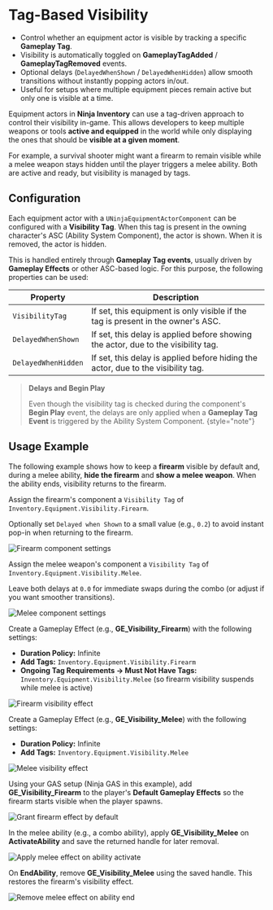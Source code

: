 # Tag-Based Visibility
<primary-label ref="inventory"/>
<secondary-label ref="advanced"/>

<tldr>
    <ul>
        <li>Control whether an equipment actor is visible by tracking a specific <b>Gameplay Tag</b>.</li>
        <li>Visibility is automatically toggled on <b>GameplayTagAdded</b> / <b>GameplayTagRemoved</b> events.</li>
        <li>Optional delays (<code>DelayedWhenShown</code> / <code>DelayedWhenHidden</code>) allow smooth transitions without instantly popping actors in/out.</li>
        <li>Useful for setups where multiple equipment pieces remain active but only one is visible at a time.</li>
    </ul>
</tldr>

Equipment actors in **Ninja Inventory** can use a tag-driven approach to control their visibility in-game. This allows
developers to keep multiple weapons or tools **active and equipped** in the world while only displaying the ones that
should be **visible at a given moment**.

For example, a survival shooter might want a firearm to remain visible while a melee weapon stays hidden until the player
triggers a melee ability. Both are active and ready, but visibility is managed by tags.

## Configuration
Each equipment actor with a `UNinjaEquipmentActorComponent` can be configured with a **Visibility Tag**. When this tag
is present in the owning character's ASC (Ability System Component), the actor is shown. When it is removed, the actor is hidden.

This is handled entirely through **Gameplay Tag events**, usually driven by **Gameplay Effects** or other ASC-based logic.
For this purpose, the following properties can be used:

| Property            | Description                                                                        |
|---------------------|------------------------------------------------------------------------------------|
| `VisibilityTag`     | If set, this equipment is only visible if the tag is present in the owner's ASC.   |
| `DelayedWhenShown`  | If set, this delay is applied before showing the actor, due to the visibility tag. |
| `DelayedWhenHidden` | If set, this delay is applied before hiding the actor, due to the visibility tag.  |

> **Delays and Begin Play**
>
> Even though the visibility tag is checked during the component's **Begin Play** event, the delays are only applied
> when a **Gameplay Tag Event** is triggered by the Ability System Component.
{style="note"}

## Usage Example
The following example shows how to keep a **firearm** visible by default and, during a melee ability, **hide the firearm** and **show a melee weapon**. When the ability ends, visibility returns to the firearm.

<procedure title="Configuring tag-based visibility for actors" collapsible="true" default-state="expanded">
    <step title="Configure the firearm to use a visibility tag">
        <p>Assign the firearm's component a <code>Visibility Tag</code> of <code>Inventory.Equipment.Visibility.Firearm</code>.</p>  
        <p>Optionally set <code>Delayed when Shown</code> to a small value (e.g., <code>0.2</code>) to avoid instant pop-in when returning to the firearm.</p>
        <img src="inv_advanced_visibility_configuration_firearm.png" alt="Firearm component settings" thumbnail="true" border-effect="line"/>
    </step>
    <step title="Configure the melee weapon to use a visibility tag">
        <p>Assign the melee weapon's component a <code>Visibility Tag</code> of <code>Inventory.Equipment.Visibility.Melee</code>.</p>
        <p>Leave both delays at <code>0.0</code> for immediate swaps during the combo (or adjust if you want smoother transitions).</p>
        <img src="inv_advanced_visibility_configuration_melee.png" alt="Melee component settings" thumbnail="true" border-effect="line"/>
    </step>
    <step title="Create an Infinite Gameplay Effect for the firearm">
        <p>Create a Gameplay Effect (e.g., <b>GE_Visibility_Firearm</b>) with the following settings:</p>
        <ul>
            <li><b>Duration Policy:</b> Infinite</li>
            <li><b>Add Tags:</b> <code>Inventory.Equipment.Visibility.Firearm</code></li>
            <li><b>Ongoing Tag Requirements → Must Not Have Tags:</b> <code>Inventory.Equipment.Visibility.Melee</code> (so firearm visibility suspends while melee is active)</li>
        </ul>
        <img src="inv_advanced_visibility_effect_firearm.png" alt="Firearm visibility effect" thumbnail="true" border-effect="line"/>
    </step>
    <step title="Create an Infinite Gameplay Effect for the melee weapon">
        <p>Create a Gameplay Effect (e.g., <b>GE_Visibility_Melee</b>) with the following settings:</p>
        <ul>
            <li><b>Duration Policy:</b> Infinite</li>
            <li><b>Add Tags:</b> <code>Inventory.Equipment.Visibility.Melee</code></li>
        </ul>
        <img src="inv_advanced_visibility_effect_melee.png" alt="Melee visibility effect" thumbnail="true" border-effect="line"/>
    </step>
    <step title="Grant the firearm effect by default">
        <p>Using your GAS setup (Ninja GAS in this example), add <b>GE_Visibility_Firearm</b> to the player's <b>Default Gameplay Effects</b> so the firearm starts visible when the player spawns.</p>
        <img src="inv_advanced_visibility_data_asset.png" alt="Grant firearm effect by default" thumbnail="true" border-effect="line"/>
    </step>
    <step title="Apply the melee effect on ability activation">
        <p>In the melee ability (e.g., a combo ability), apply <b>GE_Visibility_Melee</b> on <b>ActivateAbility</b> and save the returned handle for later removal.</p>
        <img src="inv_advanced_visibility_ability_activate.png" alt="Apply melee effect on ability activate" thumbnail="true" border-effect="line"/>
    </step>
    <step title="Remove the melee effect when the ability ends">
        <p>On <b>EndAbility</b>, remove <b>GE_Visibility_Melee</b> using the saved handle. This restores the firearm's visibility effect.</p>
        <img src="inv_advanced_visibility_ability_end.png" alt="Remove melee effect on ability end" thumbnail="true" border-effect="line"/>
    </step>
</procedure>
